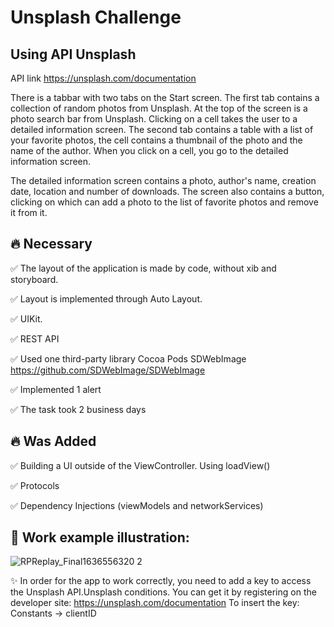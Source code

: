 # Unsplash Challenge

## Using API Unsplash
API link https://unsplash.com/documentation

There is a tabbar with two tabs on the Start screen.
The first tab contains a collection of random photos from Unsplash. At the top of the screen is a photo search bar from Unsplash. Clicking on a cell takes the user to a detailed information screen.
The second tab contains a table with a list of your favorite photos, the cell contains a thumbnail of the photo and the name of the author.
When you click on a cell, you go to the detailed information screen.

The detailed information screen contains a photo, author's name, creation date, location and number of downloads.
The screen also contains a button, clicking on which can add a photo to the list of favorite photos and remove it from it.

## 🔥 Necessary
:white_check_mark: The layout of the application is made by code, without xib and storyboard.

:white_check_mark: Layout is implemented through Auto Layout.

:white_check_mark: UIKit.

:white_check_mark: REST API

:white_check_mark: Used one third-party library Cocoa Pods SDWebImage https://github.com/SDWebImage/SDWebImage

:white_check_mark: Implemented 1 alert

:white_check_mark: The task took 2 business days

## 🔥 Was Added
:white_check_mark: Building a UI outside of the ViewController. Using loadView()

:white_check_mark: Protocols

:white_check_mark: Dependency Injections (viewModels and networkServices)


## 📱 Work example illustration:

![RPReplay_Final1636556320 2](https://user-images.githubusercontent.com/31052641/141138859-8edc6c61-312b-439d-81fb-97cdd133001b.gif)


✨ In order for the app to work correctly, you need to add a key to access the Unsplash API.Unsplash conditions. You can get it by registering on the developer site: https://unsplash.com/documentation To insert the key: Constants -> clientID

